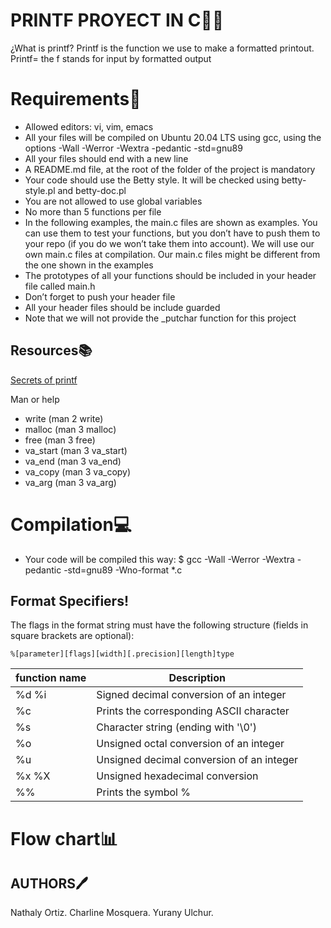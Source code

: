 # PRINTF PROYECT IN C👩‍💻

¿What is printf?
Printf is the function we use to make a formatted printout. 
Printf= the f stands for input by formatted output

# Requirements📌
- Allowed editors: vi, vim, emacs
- All your files will be compiled on Ubuntu 20.04 LTS using gcc, using the options -Wall -Werror -Wextra -pedantic -std=gnu89
- All your files should end with a new line
- A README.md file, at the root of the folder of the project is mandatory
- Your code should use the Betty style. It will be checked using betty-style.pl and betty-doc.pl
- You are not allowed to use global variables
- No more than 5 functions per file
- In the following examples, the main.c files are shown as examples. You can use them to test your functions, but you don’t have to push them to your repo (if you do we won’t take them into account). We will use our own main.c files at compilation. Our main.c files might be different from the one shown in the examples
- The prototypes of all your functions should be included in your header file called main.h
- Don’t forget to push your header file
- All your header files should be include guarded
- Note that we will not provide the _putchar function for this project

## Resources📚
[Secrets of printf](https://holbertonintranet.s3.amazonaws.com/uploads/misc/2022/11/d38f88e96a617135804dca9f9c49632751e06aa7.pdf?X-Amz-Algorithm=AWS4-HMAC-SHA256&X-Amz-Credential=AKIARDDGGGOU5BHMTQX4%2F20221118%2Fus-east-1%2Fs3%2Faws4_request&X-Amz-Date=20221118T213113Z&X-Amz-Expires=86400&X-Amz-SignedHeaders=host&X-Amz-Signature=0d62b00df270eb583a92b9609c78d34fbc961993ec081ef7470de0da1d301574)

Man or help
- write (man 2 write)
- malloc (man 3 malloc)
- free (man 3 free)
- va_start (man 3 va_start)
- va_end (man 3 va_end)
- va_copy (man 3 va_copy)
- va_arg (man 3 va_arg)

# Compilation💻
- Your code will be compiled this way:
		$ gcc -Wall -Werror -Wextra -pedantic -std=gnu89 -Wno-format *.c
		
## Format Specifiers!
The flags in the format string must have the following structure (fields in square brackets are optional):

	%[parameter][flags][width][.precision][length]type
|function name   | Description |
| ------------ | ------------ |
| %d %i | Signed decimal conversion of an integer |
| %c |   Prints the corresponding ASCII character |
| %s | Character string (ending with '\0')  |
| %o | Unsigned octal conversion of an integer
| %u | Unsigned decimal conversion of an integer  |
| %x %X | Unsigned hexadecimal conversion  |
| %% | Prints the symbol % |



# Flow chart📊


##  AUTHORS🖊
Nathaly Ortiz.
Charline Mosquera.
Yurany Ulchur.